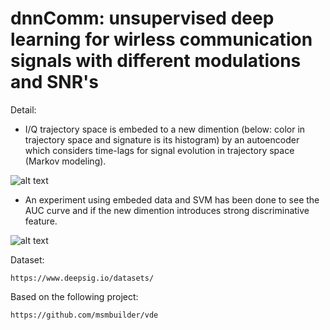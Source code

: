 # dnnComm: unsupervised deep learning for wirless communication signals with different modulations and SNR's

Detail:

- I/Q trajectory space is embeded to a new dimention (below: color in trajectory space and signature is its histogram) by an autoencoder which considers time-lags for signal evolution in trajectory space (Markov modeling).

![alt text](https://github.com/abbasloo/dnnComm/blob/master/trajectoryANDsignature.png)

- An experiment using embeded data and SVM has been done to see the AUC curve and if the new dimention introduces strong discriminative feature.

![alt text](https://github.com/abbasloo/dnnComm/blob/master/AUC.png)
    
Dataset:
  
    https://www.deepsig.io/datasets/

Based on the following project:

    https://github.com/msmbuilder/vde
